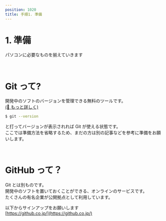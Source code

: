 ```yaml
---
position: 1020
title: 手順1. 準備
---
```


# 1. 準備

パソコンに必要なものを揃えていきます

<br />

# Git って?

開発中のソフトのバージョンを管理できる無料のツールです。  
[(🔗 もっと詳しく)](https://git-scm.com/)

```ターミナル.sh
$ git --version
```

と打ってバージョンが表示されれば Git が使える状態です。  
ここでは準備方法を省略するため、まだの方は別の記事などを参考に準備をお願いします。

<br />

# GitHub って？

Git とは別ものです。  
開発中のソフトを置いておくことができる、オンラインのサービスです。  
たくさんの有名企業が公開拠点として利用しています。

以下からサインアップをお願いします  
[https://github.co.jp/](https://github.co.jp/)
